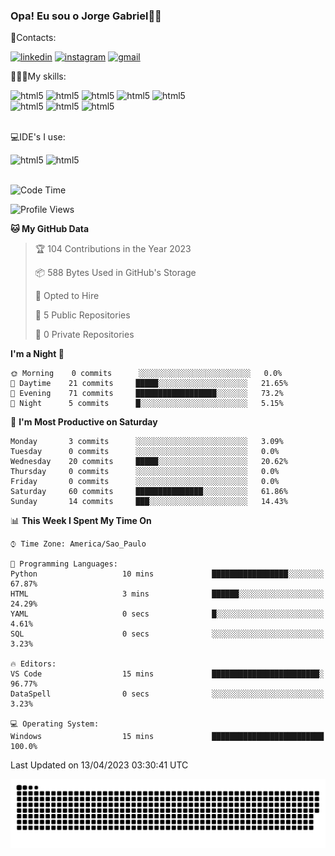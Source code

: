 
### Opa! Eu sou o Jorge Gabriel🤚🏾
📱Contacts: 

[![linkedin](https://img.shields.io/badge/LinkedIn-0077B5?style=for-the-badge&logo=linkedin&logoColor=white)](https://www.linkedin.com/in/jorge-g-717603souzag)
[![instagram](https://img.shields.io/badge/Instagram-E4405F?style=for-the-badge&logo=instagram&logoColor=white)](https://www.instagram.com/jorge__gabriel_/)
[![gmail](https://img.shields.io/badge/Gmail-D14836?style=for-the-badge&logo=gmail&logoColor=white)](https://mail.google.com/mail/u/0/?fs=1&tf=cm&source=mailto&to=gabrielgomes2003@gmail.com)

🧑🏾‍💻My skills:
<div <style>
    <img aling="center" alt="html5" src="https://img.shields.io/badge/Python-3776AB?style=for-the-badge&logo=python&logoColor=white"/> 
    <img aling="center" alt="html5" src="https://img.shields.io/badge/MySQL-00000F?style=for-the-badge&logo=mysql&logoColor=white"/> 
    <img aling="center" alt="html5" src="https://img.shields.io/badge/Oracle-F80000?style=for-the-badge&logo=Oracle&logoColor=white"/> 
    <img aling="center" alt="html5" src="https://img.shields.io/badge/GIT-E44C30?style=for-the-badge&logo=git&logoColor=white"/>
    <img aling="center" alt="html5" src="https://img.shields.io/badge/Figma-F24E1E?style=for-the-badge&logo=figma&logoColor=white"/><br>
        <img aling="center" alt="html5" src="https://img.shields.io/badge/Microsoft_Office-D83B01?style=for-the-badge&logo=microsoft-office&logoColor=white"/> 
    <img aling="center" alt="html5" src="https://img.shields.io/badge/Adobe%20Illustrator-FF9A00?style=for-the-badge&logo=adobe%20illustrator&logoColor=white"/> 
    <img aling="center" alt="html5" src="https://img.shields.io/badge/Adobe%20Photoshop-31A8FF?style=for-the-badge&logo=Adobe%20Photoshop&logoColor=black"/> 
</div><br>

💻IDE's I use:
<div <style>
     <img aling="center" alt="html5" src="https://img.shields.io/badge/PyCharm-000000.svg?&style=for-the-badge&logo=PyCharm&logoColor=white"/>  
     <img aling="center" alt="html5" src="https://img.shields.io/badge/Visual_Studio_Code-0078D4?style=for-the-badge&logo=visual%20studio%20code&logoColor=white"/> 
</div><br>

<!--START_SECTION:waka-->
![Code Time](http://img.shields.io/badge/Code%20Time-21%20hrs%2031%20mins-blue)

![Profile Views](http://img.shields.io/badge/Profile%20Views-96-blue)

**🐱 My GitHub Data** 

> 🏆 104 Contributions in the Year 2023
 > 
> 📦 588 Bytes Used in GitHub's Storage 
 > 
> 💼 Opted to Hire
 > 
> 📜 5 Public Repositories 
 > 
> 🔑 0 Private Repositories  
 > 
**I'm a Night 🦉** 

```text
🌞 Morning    0 commits      ░░░░░░░░░░░░░░░░░░░░░░░░░   0.0% 
🌇 Daytime    21 commits     █████░░░░░░░░░░░░░░░░░░░░   21.65% 
🌃 Evening    71 commits     ██████████████████░░░░░░░   73.2% 
🌙 Night      5 commits      █░░░░░░░░░░░░░░░░░░░░░░░░   5.15%

```
📅 **I'm Most Productive on Saturday** 

```text
Monday       3 commits      ░░░░░░░░░░░░░░░░░░░░░░░░░   3.09% 
Tuesday      0 commits      ░░░░░░░░░░░░░░░░░░░░░░░░░   0.0% 
Wednesday    20 commits     █████░░░░░░░░░░░░░░░░░░░░   20.62% 
Thursday     0 commits      ░░░░░░░░░░░░░░░░░░░░░░░░░   0.0% 
Friday       0 commits      ░░░░░░░░░░░░░░░░░░░░░░░░░   0.0% 
Saturday     60 commits     ███████████████░░░░░░░░░░   61.86% 
Sunday       14 commits     ███░░░░░░░░░░░░░░░░░░░░░░   14.43%

```


📊 **This Week I Spent My Time On** 

```text
⌚︎ Time Zone: America/Sao_Paulo

💬 Programming Languages: 
Python                   10 mins             █████████████████░░░░░░░░   67.87% 
HTML                     3 mins              ██████░░░░░░░░░░░░░░░░░░░   24.29% 
YAML                     0 secs              █░░░░░░░░░░░░░░░░░░░░░░░░   4.61% 
SQL                      0 secs              ░░░░░░░░░░░░░░░░░░░░░░░░░   3.23%

🔥 Editors: 
VS Code                  15 mins             ████████████████████████░   96.77% 
DataSpell                0 secs              ░░░░░░░░░░░░░░░░░░░░░░░░░   3.23%

💻 Operating System: 
Windows                  15 mins             █████████████████████████   100.0%

```


 Last Updated on 13/04/2023 03:30:41 UTC
<!--END_SECTION:waka-->





<img alt="github-snake" src="https://github.com/J0rgeGabriel/J0rgeGabriel/blob/output/github-contribution-grid-snake-dark.svg" />
